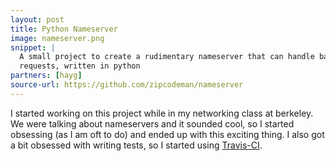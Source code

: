 ```yaml
---
layout: post
title: Python Nameserver
image: nameserver.png
snippet: |
  A small project to create a rudimentary nameserver that can handle basic
  requests, written in python
partners: [hayg]
source-url: https://github.com/zipcodeman/nameserver
---
```


I started working on this project while in my networking class at
berkeley. We were talking about nameservers and it sounded cool, so I
started obsessing (as I am oft to do) and ended up with this exciting
thing. I also got a bit obsessed with writing tests, so I started using
[Travis-CI](https://travis-ci.org/zipcodeman/nameserver). 
